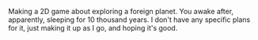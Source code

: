 Making a 2D game about exploring a foreign planet.
You awake after, apparently, sleeping for 10 thousand years.
I don't have any specific plans for it, just making it up as I go, and hoping it's good.
